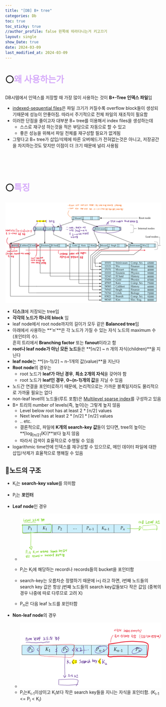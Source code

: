 ```yaml
---
title: "[DB] B+ tree"
categories: Db
toc: true
toc_sticky: true
//author_profile: false 왼쪽에 따라다니는거 키고끄기
layout: single
show_Date: true
date: 2024-03-09
last_modified_at: 2024-03-09
---
```


# ⚪<span style="color: #D6ABFA;">왜 사용하는가</span>

DB시템에서 인덱스를 저장할 때 가장 많이 사용하는 것이 **B+-Tree 인덱스 파일**임

- [indexed-sequential files](https://igh01gi.github.io/db/Index/#index-sequential-file)은 파일 크기가 커질수록 overflow block들이 생성되기때문에 성능이 안좋아짐. 따라서 주기적으로 전체 파일의 재조직이 필요함
- 이러한 단점을 줄이고자 대부분 B+ tree를 이용해서 index files을 생성하는데
  - 스스로 재구성 하는것을 적은 부담으로 자동으로 할 수 있고
  - 좋은 성능을 위해서 파일 전체를 재구성할 필요가 없게됨
- 그렇다고 B+ tree가 삽입/삭제에 따른 오버헤드가 전혀없는것은 아니고, 저장공간을 차지하는것도 맞지만 이점이 더 크기 때문에 널리 사용됨

<br>

<br>

<br>

# ⚪<span style="color: #D6ABFA;">특징</span>

![image-20240323041414988](../../assets/images/2024-03-09-BplustTree/image-20240323041414988.png)

- **디스크**에 저장되는 tree임
- **각각의 노드가 하나의 block** 임
- leaf node에서 root node까지의 길이가 모두 같은 **Balanced tree**임
- 아래에서 사용하는 **'n'**은 각 노드가 가질 수 있는 자식 노드의 maximum 수 (포인터의 수).  
  흔히 트리에서 **Branching factor** 또는 **fanout**이라고 함
- **root나 leaf node가 아닌 모든 노드**들은 **⌈n/2⌉ ~ n 개의 자식(children)**을 지닌다
- **leaf node**는 **⌈(n-1)/2⌉ ~ n-1개의 값(value)**을 지닌다
- **Root node**의 경우는
  - root 노드가 **leaf가 아닌 경우**, **최소 2개의 자식**을 갖어야 함
  - root 노드가 **leaf인 경우**, **0~(n-1)개의 값**을 지닐 수 있음
- 노드간 연결을 포인터로하기 때문에, 논리적으로는 가까운 블록일지라도 물리적으로 가까울 필요는 없다
- non-leaf level의 노드들(루트 포함)은 [Multilevel sparse index](https://igh01gi.github.io/db/Index/#multilevel-index)를 구성하고 있음
- B+ 트리의 number of levels(즉, 높이)는 그렇게 높지 않음
  - Level below root has at least 2 * ⌈n/2⌉ values
  - Next level has at least 2 * ⌈n/2⌉ * ⌈n/2⌉ values
  - .. etc.
  - 결론적으로, 파일에 **K개의 search-key 값**들이 있다면, tree의 높이는 **⌈log<sub>⌈n/2⌉</sub>(K)⌉**보다 높지 않음
  - 따라서 검색이 효율적으로 수행될 수 있음
- logarithmic time안에 인덱스를 재구성할 수 있으므로, 메인 데이터 파일에 대한 삽입/삭제가 효율적으로 행해질 수 있음

## 🔹노드의 구조

- K<sub>i</sub>는 **search-key value**를 의미함

- P<sub>i</sub>는 **포인터**

- **Leaf node**인 경우

  - ![image-20240323044010669](../../assets/images/2024-03-09-BplustTree/image-20240323044010669.png)

  -  P<sub>i</sub>는 K<sub>i</sub>에 해당하는  record나 records들의 bucket을 포인터함
  - search-key는 오름차순 정렬하기 때문에 i<j 라고 하면, i번째 노드들의 search key 값은 항상 j번째 노드들의 search key값들보다 작은 값임 (중복의 경우 나중에 따로 다루므로 고려 X)
  - P<sub>n</sub>은 다음 leaf 노드를 포인터함

- **Non-leaf node**의 경우

  - ![image-20240323043617035](../../assets/images/2024-03-09-BplustTree/image-20240323043617035.png)
  - P<sub>i</sub>는K<sub>i-1</sub>이상이고 K<sub>i</sub>보다 작은 search key들을 지니는 자식을 포인터함. (K<sub>i-1</sub> <= P<sub>i</sub> < K<sub>i</sub>)

 
